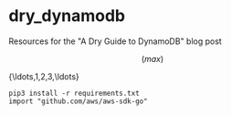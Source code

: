 # dry_dynamodb
Resources for the "A Dry Guide to DynamoDB" blog post


$$(max)$$

\{\ldots,1,2,3,\ldots\}

```
pip3 install -r requirements.txt
import "github.com/aws/aws-sdk-go"
```